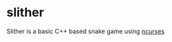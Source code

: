 # slither
Slither is a basic C++ based snake game using [ncurses](https://invisible-island.net/ncurses/)
